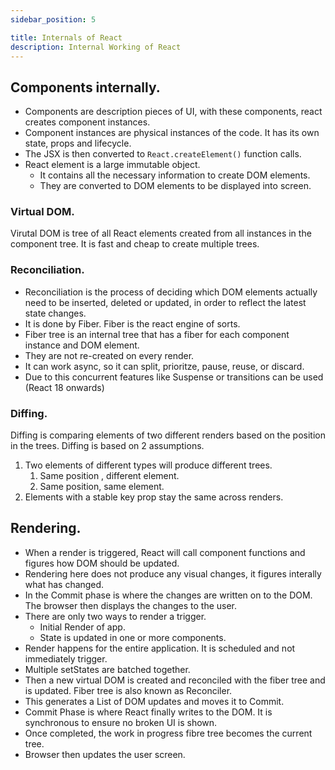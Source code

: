 ```yaml
---
sidebar_position: 5

title: Internals of React
description: Internal Working of React
---
```


## Components internally.

- Components are description pieces of UI, with these components, react creates component instances.
- Component instances are physical instances of the code. It has its own state, props and lifecycle.
- The JSX is then converted to `React.createElement()` function calls.
- React element is a large immutable object.
  - It contains all the necessary information to create DOM elements.
  - They are converted to DOM elements to be displayed into screen.

### Virtual DOM.

Virutal DOM is tree of all React elements created from all instances in the component tree.
It is fast and cheap to create multiple trees.

### Reconciliation.

- Reconciliation is the process of deciding which DOM elements actually need to be inserted, deleted or updated, in order to reflect the latest state changes.
- It is done by Fiber. Fiber is the react engine of sorts.
- Fiber tree is an internal tree that has a fiber for each component instance and DOM element.
- They are not re-created on every render.
- It can work async, so it can split, prioritze, pause, reuse, or discard.
- Due to this concurrent features like Suspense or transitions can be used (React 18 onwards)

### Diffing.

Diffing is comparing elements of two different renders based on the position in the trees.
Diffing is based on 2 assumptions.

1. Two elements of different types will produce different trees.
     1. Same position , different element.
     1. Same position, same element.
1. Elements with a stable key prop stay the same across renders.

## Rendering.

- When a render is triggered, React will call component functions and figures how DOM should be updated.
- Rendering here does not produce any visual changes, it figures interally what has changed.
- In the Commit phase is where the changes are written on to the DOM. The browser then displays the changes to the user.
- There are only two ways to render a trigger.
  - Initial Render of app.
  - State is updated in one or more components.
- Render happens for the entire application. It is scheduled and not immediately trigger.
- Multiple setStates are batched together.
- Then a new virtual DOM is created and reconciled with the fiber tree and is updated. Fiber tree is also known as Reconciler.
- This generates a List of DOM updates and moves it to Commit.
- Commit Phase is where React finally writes to the DOM. It is synchronous to ensure no broken UI is shown.
- Once completed, the work in progress fibre tree becomes the current tree.
- Browser then updates the user screen.
